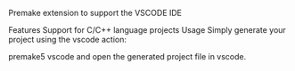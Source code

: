 Premake extension to support the VSCODE IDE

Features
Support for C/C++ language projects
Usage
Simply generate your project using the vscode action:

premake5 vscode
and open the generated project file in vscode.